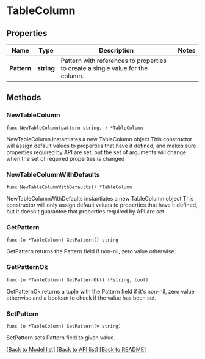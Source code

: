 # TableColumn

## Properties

Name | Type | Description | Notes
------------ | ------------- | ------------- | -------------
**Pattern** | **string** | Pattern with references to properties to create a single value for the column. | 

## Methods

### NewTableColumn

`func NewTableColumn(pattern string, ) *TableColumn`

NewTableColumn instantiates a new TableColumn object
This constructor will assign default values to properties that have it defined,
and makes sure properties required by API are set, but the set of arguments
will change when the set of required properties is changed

### NewTableColumnWithDefaults

`func NewTableColumnWithDefaults() *TableColumn`

NewTableColumnWithDefaults instantiates a new TableColumn object
This constructor will only assign default values to properties that have it defined,
but it doesn't guarantee that properties required by API are set

### GetPattern

`func (o *TableColumn) GetPattern() string`

GetPattern returns the Pattern field if non-nil, zero value otherwise.

### GetPatternOk

`func (o *TableColumn) GetPatternOk() (*string, bool)`

GetPatternOk returns a tuple with the Pattern field if it's non-nil, zero value otherwise
and a boolean to check if the value has been set.

### SetPattern

`func (o *TableColumn) SetPattern(v string)`

SetPattern sets Pattern field to given value.



[[Back to Model list]](../README.md#documentation-for-models) [[Back to API list]](../README.md#documentation-for-api-endpoints) [[Back to README]](../README.md)


